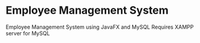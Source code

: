 # Employee Management System
Employee Management System using JavaFX and MySQL
Requires XAMPP server for MySQL
